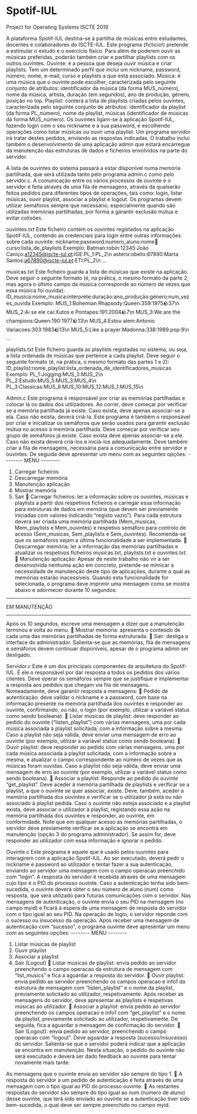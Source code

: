 # Spotif-IUL
Project for Operating Systems ISCTE 2019

A plataforma Spotif-IUL destina-se à partilha de músicas entre estudantes, docentes e colaboradores do
ISCTE-IUL. Este programa (fictício!) pretende a estimular o estudo e o exercício físico. Para além de
poderem ouvir as músicas preferidas, poderão também criar e partilhar playlists com os outros ouvintes.
Ouvinte: é a pessoa que deseja ouvir música e criar playlists. Tem um determinado perfil que inclui um
nickname, password, número, nome, e-mail, curso e playlists a que está associado.
Música: é uma música que o ouvinte pode escolher, caracterizada pelo seguinte conjunto de atributos:
identificador da música (da forma MUS_número), nome da música, artista, duração (em segundos),
ano de produção, género, posição no top.
Playlist: conterá a lista de playlists criadas pelos ouvintes, caracterizada pelo seguinte conjunto de
atributos: identificador da playlist (da forma PL_número), nome da playlist, músicas (identificador de
músicas da forma MUS_número).
Os ouvintes ligam-se à aplicação Spotif-IUL, fazendo login com o seu nickname e a sua password, e
escolhendo operações como listar músicas ou ouvir uma playlist. Um programa servidor irá tratar destes
pedidos, enviando as respostas indicadas. O trabalho inclui também o desenvolvimento de uma aplicação
admin que estará encarregue da manutenção das estruturas de dados e ficheiros envolvidos na parte do
servidor.

A lista de ouvintes do sistema passará a estar disponível numa memória partilhada, que será utilizada
tanto pelo programa admin.c como pelo servidor.c. A comunicação entre os vários processos de ouvinte
e o servidor é feita através de uma fila de mensagens, através da qualserão feitos pedidos para diferentes
tipos de operações, tais como: login, listar músicas, ouvir playlist, associar a playlist e logout. Os
programas devem utilizar semáforos sempre que necessário, especialmente quando são utilizadas
memórias partilhadas, por forma a garantir exclusão mútua e evitar colisões.

ouvintes.txt
Este ficheiro contém os ouvintes registados na aplicação Spotif-IUL, contendo as credenciais para login
entre outras informações sobre cada ouvinte:
nickname:password:numero_aluno:nome:email:curso:lista_de_playlists
Exemplo:
Batman:robin:12345:João Caniço:a12345@iscte-iul.pt:IGE:PL_1:PL_2\n
asterix:obelix:67890:Marta Santos:a67890@iscte-iul.pt:ETI:PL_2\n
...

musicas.txt
Este ficheiro guarda a lista de músicas que existe na aplicação. Deve seguir o seguinte formato (é, na
prática, o mesmo formato da parte 2, mas agora o último campo da música corresponde ao número de
vezes que essa música foi ouvida):
ID_musica:nome_musica:intérprete:duração:ano_produção:género:num_vezes_ouvida
Exemplo:
MUS_1:Bohemian Rhapsody:Queen:359:1975:rock:37\n
MUS_2:Ai se ele cai:Xutos e Pontapes:191:2004:rock:7\n
MUS_3:We are the champions:Queen:190:1977:rock:13\n
MUS_4:Estou alem:Antonio Variacoes:303:1983:rock:13\n
MUS_5:Like a prayer:Madonna:338:1989:pop:9\n
...

playlists.txt
Este ficheiro guarda as playlists registadas no sistema, ou seja, a lista ordenada de músicas que pertence
a cada playlist. Deve seguir o seguinte formato (é, na prática, o mesmo formato das partes 1 e 2):
ID_playlist:nome_playlist:lista_ordenada_de_identificadores_musicas
Exemplo:
PL_1:Jogging:MUS_3:MUS_2\n
PL_2:Estudo:MUS_5:MUS_3:MUS_4\n
PL_3:Classicas:MUS_8:MUS_10:MUS_12:MUS_1:MUS_15\n


Admin.c
Este programa é responsável por criar as memórias partilhadas e colocar lá os dados dos utilizadores. Ao
correr, deve começar por verificar se a memória partilhada já existe. Caso exista, deve apenas associar-se
a ela. Caso não exista, deverá criá-la.
Este programa é também o responsável por criar e inicializar os semáforos que serão usados para garantir
exclusão mútua no acesso à memória partilhada. Deve começar por verificar seu grupo de semáforos já
existe. Caso exista deve apenas associar-se a ele. Caso não exista deverá criá-los e iniciá-los
adequadamente.
Deve também criar a fila de mensagens, necessária para a comunicação entre servidor e ouvintes.
De seguida deve apresentar um menu com as seguintes opções:
-------- MENU --------
1. Carregar ficheiros
2. Descarregar memória
3. Manutenção aplicação
4. Mostrar memória
0. Sair
 Carregar ficheiros: ler a informação sobre os ouvintes, músicas e playlists a partir dos respetivos
ficheiros e carregar essa informação para estruturas de dados em memória (que devem ser
previamente iniciadas com valores indicando “registo vazio”). Para cada estrutura deverá ser criada
uma memória partilhada (Mem_musicas, Mem_playlists e Mem_ouvintes) e respetivo semáforo para
controlo de acesso (Sem_musicas, Sem_playlists e Sem_ouvintes). Recomenda-se que os semáforos
sejam a última funcionalidade a ser implementada.
 Descarregar memória: ler a informação das memórias partilhadas e atualizar os respetivos ficheiros
musicas.txt, playlists.txt e ouvintes.txt.
 Manutenção aplicação: Apesar de neste trabalho não vir a ser desenvolvida nenhuma ação em
concreto, pretende-se mimicar a necessidade de manutenção deste tipo de aplicações, durante a qual
as memórias estarão inacessíveis. Quando esta funcionalidade for selecionada, o programa deve
imprimir uma mensagem como se mostra abaixo e adormecer durante 10 segundos:
*************************************
EM MANUTENÇÃO
*************************************
Após os 10 segundos, escreve uma mensagem a dizer que a manutenção terminou e volta ao menu.
 Mostrar memória: apresenta o conteúdo de cada uma das memórias partilhadas de forma
estruturada.
 Sair: desliga a interface do administrador. Salienta-se que as memórias, fila de mensagens e
semáforos devem continuar disponíveis, apesar de o programa admin ser desligado.


Servidor.c
Este é um dos principais componentes da arquitetura do Spotif-IUL. É ele o responsável por dar resposta
a todos os pedidos dos vários clientes. Deve operar os semáforos sempre que se justifique e implementar
a resposta aos pedidos que chegam via fila de mensagens. Nomeadamente, deve garantir resposta a
mensagens:
 Pedido de autenticação: deve validar o nickname e a password, com base na informação presente na
memória partilhada dos ouvintes e responder ao ouvinte, confirmando, ou não, o login (por exemplo,
utilizar a variável status como sendo booleana).
 Listar músicas de playlist: deve responder ao pedido do ouvinte (“listen_playlist”) com várias
mensagens, uma por cada música associada à playlist solicitada, com a informação sobre a mesma.
Caso a playlist não seja válida, deve enviar uma mensagem de erro ao ouvinte (por exemplo, utilizar
a variável status como sendo booleana).
 Ouvir playlist: deve responder ao pedido com várias mensagens, uma por cada música associada à
playlist solicitada, com a informação sobre a mesma, e atualizar o campo correspondente ao número
de vezes que as músicas foram ouvidas. Caso a playlist não seja válida, deve enviar uma mensagem
de erro ao ouvinte (por exemplo, utilizar a variável status como sendo booleana).
 Associar a playlist: Responde ao pedido do ouvinte “get_playlist”. Deve aceder à memória partilhada
de playlists e verificar se a playlist, a que o ouvinte se quer associar, existe. Deve, também, aceder à
memória partilhada dos ouvintes e verificar se o utilizador já está ou não associado à playlist pedida.
Caso o ouvinte não esteja associado e a playlist exista, deve associar o utilizador à playlist, registando
essa ação na memória partilhada dos ouvintes e responder, ao ouvinte, em conformidade.
Note que em qualquer acesso às memórias partilhadas, o servidor deve previamente verificar se a
aplicação se encontra em manutenção (opção 3 do programa administrador). Se assim for, deve
responder ao utilizador com essa informação e ignorar o pedido.


Ouvinte.c
Este programa é aquele que é usado pelos ouvintes para interagirem com a aplicação Spotif-IUL. Ao ser
executado, deverá pedir o nickname e password ao utilizador e tentar fazer a sua autenticação, enviando
ao servidor uma mensagem com o campo operacao preenchido com “login”. A resposta do servidor é
recebida através de uma mensagem cujo tipo é o PID do processo ouvinte. Caso a autenticação tenha
sido bem-sucedida, o ouvinte deverá obter o seu número de aluno (num) como resposta, que será
utilizado para futuras comunicações com o servidor. Nas mensagens de autenticação, o ouvinte envia o
seu PID na mensagem (no campo myid) e ficará à espera de uma mensagem de resposta do servidor com
o tipo igual ao seu PID. Na operação de login, o servidor reponde com o sucesso ou insucesso da operação.
Após receber uma mensagem de autenticação com “sucesso”, o programa ouvinte deve apresentar um
menu com as seguintes opções:
-------- MENU --------
1. Listar músicas de playlist
2. Ouvir playlist
3. Associar a playlist
0. Sair (Logout)
 Listar músicas de playlist: envia pedido ao servidor preenchendo o campo operacao da estrutura de
mensagem com “list_musics” e fica a aguardar a resposta do servidor.
 Ouvir playlist: envia pedido ao servidor preenchendo os campos operacao e info1 da estrutura de
mensagem com “listen_playlist” e o nome da playlist, previamente solicitado ao utilizador,
respetivamente. Após receber as mensagens do servidor, deve apresentar as playlists e respetivas
músicas ao utilizador.
 Associar a playlist: envia pedido ao servidor preenchendo os campos operacao e info1 com
“get_playlist” e o nome da playlist, previamente solicitado ao utilizador, respetivamente. De seguida,
fica a aguardar a mensagem de confirmação do servidor.
 Sair (Logout): envia pedido ao servidor, preenchendo o campo operacao com “logout”. Deve aguardar
a resposta (sucesso/insucesso) do servidor.
Salienta-se que o servidor poderá indicar que a aplicação se encontra em manutenção. Nesta situação, o
pedido do ouvinte não será executado e deverá ser dado feedback ao ouvinte para tentar novamente
mais tarde.

As mensagens que o ouvinte envia ao servidor são sempre do tipo 1.
 A resposta do servidor a um pedido de autenticação é feita através de uma mensagem com o tipo
igual ao PID do processo ouvinte.
 As restantes respostas do servidor são sempre do tipo igual ao num (número de aluno) desse ouvinte,
que terá sido enviado ao ouvinte se a autenticação tiver sido bem-sucedida, o qual deve ser sempre
preenchido no campo myid.
